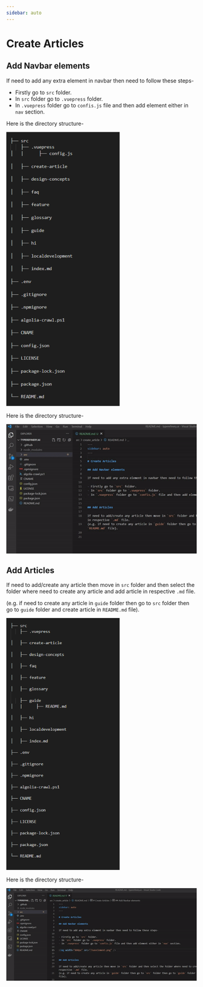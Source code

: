 ```yaml
---
sidebar: auto
---
```


# Create Articles

## Add Navbar elements

If need to add any extra element in navbar then need to follow these steps-

- Firstly go to `src` folder.
- In `src` folder go to `.vuepress` folder.
- In `.vuepress` folder go to `confis.js` file and then add element either in `nav` section.

 Here is the directory structure-

 <img width="300px" src="/navbarelement.png" />

Here is the directory structure-

<img width="800px" src="/navelement.gif" />


## Add Articles

If need to add/create any article then move in `src` folder and then select the folder where need to create any article and add article in respective `.md` file.

(e.g. if need to create any article in `guide` folder then go to `src` folder then go to `guide` folder and create article in `README.md` file).

<img width="300px" src="/createarticle.png" />

Here is the directory structure-

<img width="800px" src="/addarticle.gif" />

